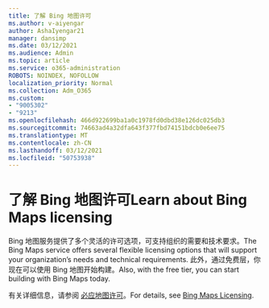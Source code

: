 ```yaml
---
title: 了解 Bing 地图许可
ms.author: v-aiyengar
author: AshaIyengar21
manager: dansimp
ms.date: 03/12/2021
ms.audience: Admin
ms.topic: article
ms.service: o365-administration
ROBOTS: NOINDEX, NOFOLLOW
localization_priority: Normal
ms.collection: Adm_O365
ms.custom:
- "9005302"
- "9213"
ms.openlocfilehash: 466d922699ba1a0c1978fd0dbd38e126dc025db3
ms.sourcegitcommit: 74663ad4a32dfa643f377fbd74151bdcb0e6ee75
ms.translationtype: MT
ms.contentlocale: zh-CN
ms.lasthandoff: 03/12/2021
ms.locfileid: "50753938"
---
```

# <a name="learn-about-bing-maps-licensing"></a><span data-ttu-id="833e8-102">了解 Bing 地图许可</span><span class="sxs-lookup"><span data-stu-id="833e8-102">Learn about Bing Maps licensing</span></span>

<span data-ttu-id="833e8-103">Bing 地图服务提供了多个灵活的许可选项，可支持组织的需要和技术要求。</span><span class="sxs-lookup"><span data-stu-id="833e8-103">The Bing Maps service offers several flexible licensing options that will support your organization’s needs and technical requirements.</span></span> <span data-ttu-id="833e8-104">此外，通过免费层，你现在可以使用 Bing 地图开始构建。</span><span class="sxs-lookup"><span data-stu-id="833e8-104">Also, with the free tier, you can start building with Bing Maps today.</span></span>

<span data-ttu-id="833e8-105">有关详细信息，请参阅 [必应地图许可](https://go.microsoft.com/fwlink/?linkid=2150203)。</span><span class="sxs-lookup"><span data-stu-id="833e8-105">For details, see [Bing Maps Licensing](https://go.microsoft.com/fwlink/?linkid=2150203).</span></span>
